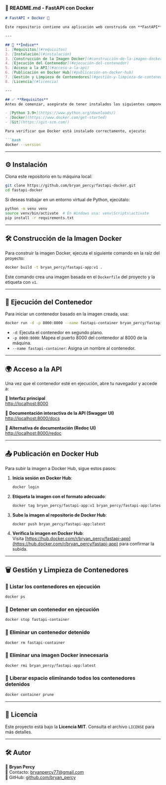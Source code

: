 ### 📌 **README.md - FastAPI con Docker**  

```markdown
# FastAPI + Docker 🚀

Este repositorio contiene una aplicación web construida con **FastAPI**, empaquetada y desplegable con **Docker**.

---

## 📖 **Índice**
1. [Requisitos](#requisitos)
2. [Instalación](#instalación)
3. [Construcción de la Imagen Docker](#construcción-de-la-imagen-docker)
4. [Ejecución del Contenedor](#ejecución-del-contenedor)
5. [Acceso a la API](#acceso-a-la-api)
6. [Publicación en Docker Hub](#publicación-en-docker-hub)
7. [Gestión y Limpieza de Contenedores](#gestión-y-limpieza-de-contenedores)
8. [Licencia](#licencia)

---

## ✅ **Requisitos**
Antes de comenzar, asegúrate de tener instalados los siguientes componentes en tu sistema:

- [Python 3.9+](https://www.python.org/downloads/)
- [Docker](https://www.docker.com/get-started)
- [Git](https://git-scm.com/)

Para verificar que Docker está instalado correctamente, ejecuta:

```bash
docker --version
```

---

## ⚙️ **Instalación**
Clona este repositorio en tu máquina local:

```bash
git clone https://github.com/bryan_percy/fastapi-docker.git
cd fastapi-docker
```

Si deseas trabajar en un entorno virtual de Python, ejecútalo:

```bash
python -m venv venv
source venv/bin/activate  # En Windows usa: venv\Scripts\activate
pip install -r requirements.txt
```

---

## 🛠 **Construcción de la Imagen Docker**
Para construir la imagen Docker, ejecuta el siguiente comando en la raíz del proyecto:

```bash
docker build -t bryan_percy/fastapi-app:v1 .
```

Este comando crea una imagen basada en el `Dockerfile` del proyecto y la etiqueta con `v1`.

---

## 🚀 **Ejecución del Contenedor**
Para iniciar un contenedor basado en la imagen creada, usa:

```bash
docker run -d -p 8000:8000 --name fastapi-container bryan_percy/fastapi-app:v1
```

- `-d`: Ejecuta el contenedor en segundo plano.
- `-p 8000:8000`: Mapea el puerto 8000 del contenedor al 8000 de la máquina.
- `--name fastapi-container`: Asigna un nombre al contenedor.

---

## 🌍 **Acceso a la API**
Una vez que el contenedor esté en ejecución, abre tu navegador y accede a:

🔹 **Interfaz principal**  
[http://localhost:8000](http://localhost:8000)

🔹 **Documentación interactiva de la API (Swagger UI)**  
[http://localhost:8000/docs](http://localhost:8000/docs)

🔹 **Alternativa de documentación (Redoc UI)**  
[http://localhost:8000/redoc](http://localhost:8000/redoc)

---

## 📤 **Publicación en Docker Hub**
Para subir la imagen a Docker Hub, sigue estos pasos:

1. **Inicia sesión en Docker Hub**:

   ```bash
   docker login
   ```

2. **Etiqueta la imagen con el formato adecuado**:

   ```bash
   docker tag bryan_percy/fastapi-app:v1 bryan_percy/fastapi-app:latest
   ```

3. **Sube la imagen al repositorio de Docker Hub**:

   ```bash
   docker push bryan_percy/fastapi-app:latest
   ```

4. **Verifica la imagen en Docker Hub**:  
   Visita [https://hub.docker.com/r/bryan_percy/fastapi-app](https://hub.docker.com/r/bryan_percy/fastapi-app) para confirmar la subida.

---

## 🗑 **Gestión y Limpieza de Contenedores**
### 📌 **Listar los contenedores en ejecución**
```bash
docker ps
```

### 📌 **Detener un contenedor en ejecución**
```bash
docker stop fastapi-container
```

### 📌 **Eliminar un contenedor detenido**
```bash
docker rm fastapi-container
```

### 📌 **Eliminar una imagen Docker innecesaria**
```bash
docker rmi bryan_percy/fastapi-app:latest
```

### 📌 **Liberar espacio eliminando todos los contenedores detenidos**
```bash
docker container prune
```

---

## 📜 **Licencia**
Este proyecto está bajo la **Licencia MIT**. Consulta el archivo `LICENSE` para más detalles.

---

## 🛠 **Autor**
👤 **Bryan Percy**  
📧 Contacto: [bryanpercy77@gmail.com](mailto:bryanpercy77@gmail.com)  
🔗 GitHub: [github.com/bryan_percy](https://github.com/bryan_percy)

